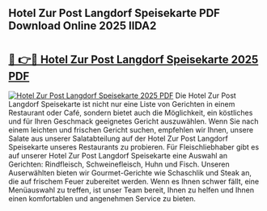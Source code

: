 ## Hotel Zur Post Langdorf Speisekarte PDF Download Online 2025 lIDA2

# <h2><a href="http://gccdez.nevu.top/?p=Hotel+Zur+Post+Langdorf+Speisekarte">🔗 👉🔴 Hotel Zur Post Langdorf Speisekarte 2025 PDF</a></h2>

[![Hotel Zur Post Langdorf Speisekarte 2025 PDF](https://i.imgur.com/dBaPXMq.png)](http://gccdez.nevu.top/?p=Hotel+Zur+Post+Langdorf+Speisekarte)
Die Hotel Zur Post Langdorf Speisekarte ist nicht nur eine Liste von Gerichten in einem Restaurant oder Café, sondern bietet auch die Möglichkeit, ein köstliches und für Ihren Geschmack geeignetes Gericht auszuwählen. Wenn Sie nach einem leichten und frischen Gericht suchen, empfehlen wir Ihnen, unsere Salate aus unserer Salatabteilung auf der Hotel Zur Post Langdorf Speisekarte unseres Restaurants zu probieren. Für Fleischliebhaber gibt es auf unserer Hotel Zur Post Langdorf Speisekarte eine Auswahl an Gerichten: Rindfleisch, Schweinefleisch, Huhn und Fisch. Unseren Auserwählten bieten wir Gourmet-Gerichte wie Schaschlik und Steak an, die auf frischem Feuer zubereitet werden. Wenn es Ihnen schwer fällt, eine Menüauswahl zu treffen, ist unser Team bereit, Ihnen zu helfen und Ihnen einen komfortablen und angenehmen Service zu bieten.
